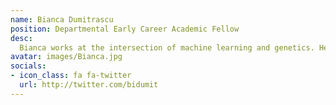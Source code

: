 ```yaml
---
name: Bianca Dumitrascu
position: Departmental Early Career Academic Fellow
desc:
  Bianca works at the intersection of machine learning and genetics. Her main research interest is understanding how local molecular rules give raise to emergent spatial patterns in the context of biological dynamical systems. To this end, she uses techniques from statistical optimization, statistical physics and domain adaptation to identify contextual phenotypes in spatial transcriptomic data and to understand the identity of single cells and their interactions in early development. She is also interested in active learning and graphical neural networks as models to study the effects and side-effects of drug cocktails.
avatar: images/Bianca.jpg
socials:
- icon_class: fa fa-twitter
  url: http://twitter.com/bidumit
---
```

